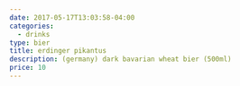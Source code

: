```yaml
---
date: 2017-05-17T13:03:58-04:00
categories:
  - drinks
type: bier
title: erdinger pikantus
description: (germany) dark bavarian wheat bier (500ml)
price: 10
---
```

